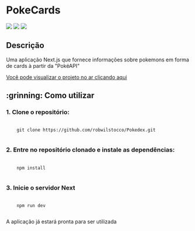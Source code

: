 # PokeCards
<div style="display: inline_block">
  <img src="https://img.shields.io/badge/Next.js-black?logo=nextdotjs"/>
  <img src="https://img.shields.io/badge/React.js-navy?logo=react"/>
  <img src="https://img.shields.io/badge/Typescript-gray?logo=typescript"/>
</div>

## Descrição
<p>Uma aplicação Next.js que fornece informações sobre pokemons em forma de cards à partir da "PokéAPI"</p>
<a href="https://pokedex-ten-murex-28.vercel.app/">Você pode visualizar o projeto no ar clicando aqui</a>

<h2>:grinning: Como utilizar</h2>

<h3>1. Clone o repositório:</h3>
<pre>
  <code>
    git clone https://github.com/robwilstocco/Pokedex.git
  </code>
</pre>

<h3>2. Entre no repositório clonado e instale as dependências:</h3>
<pre>
  <code>
    npm install
  </code>
</pre>

<h3>3. Inicie o servidor Next</h3>
<pre>
  <code>
    npm run dev
  </code>
</pre>

<p>A aplicação já estará pronta para ser utilizada </p>
